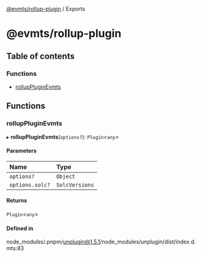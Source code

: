 [@evmts/rollup-plugin](README.md) / Exports

# @evmts/rollup-plugin

## Table of contents

### Functions

- [rollupPluginEvmts](modules.md#rolluppluginevmts)

## Functions

### rollupPluginEvmts

▸ **rollupPluginEvmts**(`options?`): `Plugin`\<`any`\>

#### Parameters

| Name | Type |
| :------ | :------ |
| `options?` | `Object` |
| `options.solc?` | `SolcVersions` |

#### Returns

`Plugin`\<`any`\>

#### Defined in

node_modules/.pnpm/unplugin@1.5.1/node_modules/unplugin/dist/index.d.mts:83
